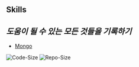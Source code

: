 ## Skills
## _도움이 될 수 있는 모든 것들을 기록하기_


- [Mongo](https://github.com/kdh-92/skill/blob/master/DATABASE)

![Code-Size](https://img.shields.io/github/languages/code-size/kdh-92/skill?color=abcdef&labelColor=rgb(94,0,0))  ![Repo-Size](https://img.shields.io/github/repo-size/kdh-92/skill)
